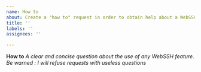 ```yaml
---
name: How to
about: Create a "how to" request in order to obtain help about a WebSSH feature
title: ''
labels: ''
assignees: ''

---
```


**How to**
_A clear and concise question about the use of any WebSSH feature. Be warned : I will refuse requests with useless questions_
